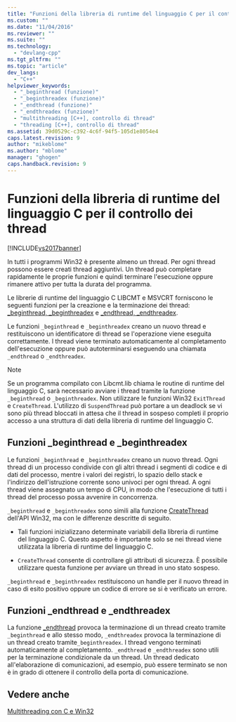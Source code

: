 ```yaml
---
title: "Funzioni della libreria di runtime del linguaggio C per il controllo dei thread | Microsoft Docs"
ms.custom: ""
ms.date: "11/04/2016"
ms.reviewer: ""
ms.suite: ""
ms.technology: 
  - "devlang-cpp"
ms.tgt_pltfrm: ""
ms.topic: "article"
dev_langs: 
  - "C++"
helpviewer_keywords: 
  - "_beginthread (funzione)"
  - "_beginthreadex (funzione)"
  - "_endthread (funzione)"
  - "_endthreadex (funzione)"
  - "multithreading [C++], controllo di thread"
  - "threading [C++], controllo di thread"
ms.assetid: 39d0529c-c392-4c6f-94f5-105d1e8054e4
caps.latest.revision: 9
author: "mikeblome"
ms.author: "mblome"
manager: "ghogen"
caps.handback.revision: 9
---
```

# Funzioni della libreria di runtime del linguaggio C per il controllo dei thread
[!INCLUDE[vs2017banner](../assembler/inline/includes/vs2017banner.md)]

In tutti i programmi Win32 è presente almeno un thread.  Per ogni thread possono essere creati thread aggiuntivi.  Un thread può completare rapidamente le proprie funzioni e quindi terminare l'esecuzione oppure rimanere attivo per tutta la durata del programma.  
  
 Le librerie di runtime del linguaggio C LIBCMT e MSVCRT forniscono le seguenti funzioni per la creazione e la terminazione dei thread: [\_beginthread, \_beginthreadex](../c-runtime-library/reference/beginthread-beginthreadex.md) e [\_endthread, \_endthreadex](../c-runtime-library/reference/endthread-endthreadex.md).  
  
 Le funzioni `_beginthread` e `_beginthreadex` creano un nuovo thread e restituiscono un identificatore di thread se l'operazione viene eseguita correttamente.  l thread viene terminato automaticamente al completamento dell'esecuzione oppure può autoterminarsi eseguendo una chiamata `_endthread` o `_endthreadex`.  
  
> [!NOTE]
>  Se un programma compilato con Libcmt.lib chiama le routine di runtime del linguaggio C, sarà necessario avviare i thread tramite la funzione `_beginthread` o `_beginthreadex`.   Non utilizzare le funzioni Win32 `ExitThread` e `CreateThread`.  L'utilizzo di `SuspendThread` può portare a un deadlock se vi sono più thread bloccati in attesa che il thread in sospeso completi il proprio accesso a una struttura di dati della libreria di runtime del linguaggio C.  
  
##  <a name="_core_the__beginthread_function"></a> Funzioni \_beginthread e \_beginthreadex  
 Le funzioni `_beginthread` e `_beginthreadex` creano un nuovo thread.  Ogni thread di un processo condivide con gli altri thread i segmenti di codice e di dati del processo, mentre i valori dei registri, lo spazio dello stack e l'indirizzo dell'istruzione corrente sono univoci per ogni thread.  A ogni thread viene assegnato un tempo di CPU, in modo che l'esecuzione di tutti i thread del processo possa avvenire in concorrenza.  
  
 `_beginthread` e `_beginthreadex` sono simili alla funzione [CreateThread](http://msdn.microsoft.com/library/windows/desktop/ms682453) dell'API Win32, ma con le differenze descritte di seguito.  
  
-   Tali funzioni inizializzano determinate variabili della libreria di runtime del linguaggio C.   Questo aspetto è importante solo se nei thread viene utilizzata la libreria di runtime del linguaggio C.  
  
-   `CreateThread` consente di controllare gli attributi di sicurezza.  È possibile utilizzare questa funzione per avviare un thread in uno stato sospeso.  
  
 `_beginthread` e `_beginthreadex` restituiscono un handle per il nuovo thread in caso di esito positivo oppure un codice di errore se si è verificato un errore.  
  
##  <a name="_core_the__endthread_function"></a> Funzioni \_endthread e \_endthreadex  
 La funzione [\_endthread](../c-runtime-library/reference/endthread-endthreadex.md) provoca la terminazione di un thread creato tramite `_beginthread` e allo stesso modo, `_endthreadex` provoca la terminazione di un thread creato tramite`_beginthreadex`.  I thread vengono terminati automaticamente al completamento.  `_endthread` e `_endthreadex` sono utili per la terminazione condizionale da un thread.  Un thread dedicato all'elaborazione di comunicazioni, ad esempio, può essere terminato se non è in grado di ottenere il controllo della porta di comunicazione.  
  
## Vedere anche  
 [Multithreading con C e Win32](../parallel/multithreading-with-c-and-win32.md)
